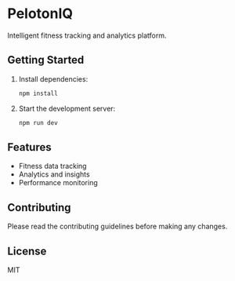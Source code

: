 # PelotonIQ

Intelligent fitness tracking and analytics platform.

## Getting Started

1. Install dependencies:
   ```bash
   npm install
   ```

2. Start the development server:
   ```bash
   npm run dev
   ```

## Features

- Fitness data tracking
- Analytics and insights
- Performance monitoring

## Contributing

Please read the contributing guidelines before making any changes.

## License

MIT